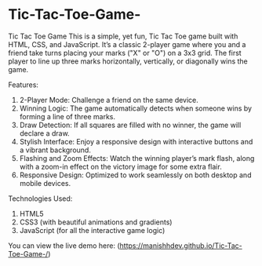 # Tic-Tac-Toe-Game-
Tic Tac Toe Game
This is a simple, yet fun, Tic Tac Toe game built with HTML, CSS, and JavaScript. It’s a classic 2-player game where you and a friend take turns placing your marks ("X" or "O") on a 3x3 grid. The first player to line up three marks horizontally, vertically, or diagonally wins the game.

Features:
1. 2-Player Mode: Challenge a friend on the same device.
2. Winning Logic: The game automatically detects when someone wins by forming a line of three marks.
3. Draw Detection: If all squares are filled with no winner, the game will declare a draw.
4. Stylish Interface: Enjoy a responsive design with interactive buttons and a vibrant background.
5. Flashing and Zoom Effects: Watch the winning player’s mark flash, along with a zoom-in effect on the victory image for some extra flair.
6. Responsive Design: Optimized to work seamlessly on both desktop and mobile devices.

Technologies Used:
1. HTML5
2. CSS3 (with beautiful animations and gradients)
3. JavaScript (for all the interactive game logic)



You can view the live demo here: (https://manishhdev.github.io/Tic-Tac-Toe-Game-/)

